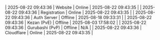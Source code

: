| 2025-08-22 09:43:36 | Website | Online | 2025-08-22 09:43:35 |
| 2025-08-22 09:43:36 | Registration | Online | 2025-08-22 09:43:35 |
| 2025-08-22 09:43:36 | Auth Server | Offline | 2025-08-18 09:33:31 |
| 2025-08-22 09:43:36 | Kezan (PvE) | Offline | 2025-08-03 17:58:02 |
| 2025-08-22 09:43:36 | Gurubashi (PvP) | Offline | N/A |
| 2025-08-22 09:43:36 | Cloudflare | Online | 2025-08-22 09:43:35 |
